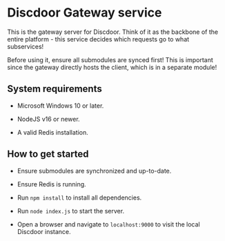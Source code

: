 # Discdoor Gateway service

This is the gateway server for Discdoor. Think of it as the backbone of the entire platform - this service decides which requests go to what subservices!

Before using it, ensure all submodules are synced first! This is important since the gateway directly hosts the client, which is in a separate module!

## System requirements

* Microsoft Windows 10 or later.

* NodeJS v16 or newer.

* A valid Redis installation.

## How to get started

* Ensure submodules are synchronized and up-to-date.

* Ensure Redis is running.

* Run `npm install` to install all dependencies.

* Run `node index.js` to start the server.

* Open a browser and navigate to `localhost:9000` to visit the local Discdoor instance.